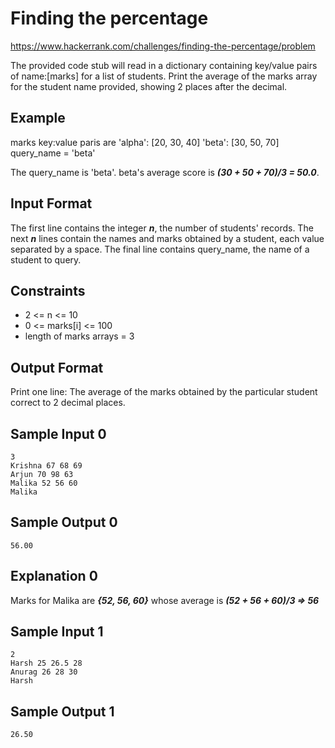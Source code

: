 # Finding the percentage

https://www.hackerrank.com/challenges/finding-the-percentage/problem

The provided code stub will read in a dictionary containing key/value pairs of name:[marks] for a list of students. Print the average of the marks array for the student name provided, showing 2 places after the decimal.

## Example

marks key:value paris are
'alpha': [20, 30, 40]
'beta': [30, 50, 70]
query_name = 'beta'

The query_name is 'beta'. beta's average score is ***(30 + 50 + 70)/3 = 50.0***.

## Input Format

The first line contains the integer ***n***, the number of students' records. The next ***n*** lines contain the names and marks obtained by a student, each value separated by a space. The final line contains query_name, the name of a student to query.

## Constraints

- 2 <= n <= 10
- 0 <= marks[i] <= 100
- length of marks arrays = 3

## Output Format

Print one line: The average of the marks obtained by the particular student correct to 2 decimal places.

## Sample Input 0

    3
    Krishna 67 68 69
    Arjun 70 98 63
    Malika 52 56 60
    Malika

## Sample Output 0

    56.00

## Explanation 0

Marks for Malika are ***{52, 56, 60}*** whose average is ***(52 + 56 + 60)/3 => 56***

## Sample Input 1

    2
    Harsh 25 26.5 28
    Anurag 26 28 30
    Harsh

## Sample Output 1

    26.50
